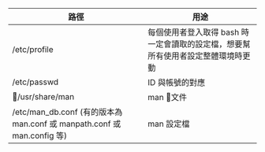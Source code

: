 |路徑|用途|
|--|--|
|/etc/profile|每個使用者登入取得 bash 時一定會讀取的設定檔，想要幫所有使用者設定整體環境時更動
|/etc/passwd|ID 與帳號的對應|
|/usr/share/man|man 文件
|/etc/man_db.conf (有的版本為 man.conf 或 manpath.conf 或 man.config 等) |man 設定檔